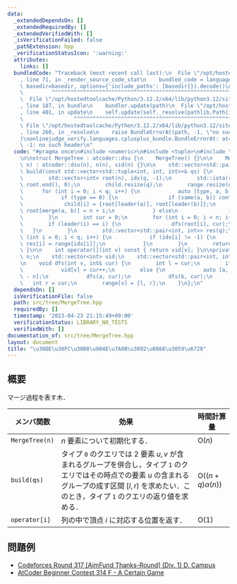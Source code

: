 ```yaml
---
data:
  _extendedDependsOn: []
  _extendedRequiredBy: []
  _extendedVerifiedWith: []
  _isVerificationFailed: false
  _pathExtension: hpp
  _verificationStatusIcon: ':warning:'
  attributes:
    links: []
  bundledCode: "Traceback (most recent call last):\n  File \"/opt/hostedtoolcache/Python/3.12.2/x64/lib/python3.12/site-packages/onlinejudge_verify/documentation/build.py\"\
    , line 71, in _render_source_code_stat\n    bundled_code = language.bundle(stat.path,\
    \ basedir=basedir, options={'include_paths': [basedir]}).decode()\n          \
    \         ^^^^^^^^^^^^^^^^^^^^^^^^^^^^^^^^^^^^^^^^^^^^^^^^^^^^^^^^^^^^^^^^^^^^^^^^^^^^^^^^^\n\
    \  File \"/opt/hostedtoolcache/Python/3.12.2/x64/lib/python3.12/site-packages/onlinejudge_verify/languages/cplusplus.py\"\
    , line 187, in bundle\n    bundler.update(path)\n  File \"/opt/hostedtoolcache/Python/3.12.2/x64/lib/python3.12/site-packages/onlinejudge_verify/languages/cplusplus_bundle.py\"\
    , line 401, in update\n    self.update(self._resolve(pathlib.Path(included), included_from=path))\n\
    \                ^^^^^^^^^^^^^^^^^^^^^^^^^^^^^^^^^^^^^^^^^^^^^^^^^^^^^^^^^\n \
    \ File \"/opt/hostedtoolcache/Python/3.12.2/x64/lib/python3.12/site-packages/onlinejudge_verify/languages/cplusplus_bundle.py\"\
    , line 260, in _resolve\n    raise BundleErrorAt(path, -1, \"no such header\"\
    )\nonlinejudge_verify.languages.cplusplus_bundle.BundleErrorAt: atcoder/dsu: line\
    \ -1: no such header\n"
  code: "#pragma once\n#include <numeric>\n#include <tuple>\n#include \"atcoder/dsu\"\
    \n\nstruct MergeTree : atcoder::dsu {\n    MergeTree() {}\n\n    MergeTree(int\
    \ n) : atcoder::dsu(n), n(n), vid(n) {}\n\n    std::vector<std::pair<int, int>>\
    \ build(const std::vector<std::tuple<int, int, int>>& qs) {\n        int q = qs.size();\n\
    \        std::vector<int> root(n), idx(q, -1);\n        std::iota(root.begin(),\
    \ root.end(), 0);\n        child.resize(q);\n        range.resize(n + q);\n  \
    \      for (int i = 0; i < q; i++) {\n            auto [type, a, b] = qs[i];\n\
    \            if (type == 0) {\n                if (same(a, b)) continue;\n   \
    \             child[i] = {root[leader(a)], root[leader(b)]};\n               \
    \ root[merge(a, b)] = n + i;\n            } else\n                idx[i] = root[leader(a)];\n\
    \        }\n        int cur = 0;\n        for (int i = 0; i < n; i++) {\n    \
    \        if (leader(i) == i) {\n                dfs(root[i], cur);\n         \
    \   }\n        }\n        std::vector<std::pair<int, int>> res(q);\n        for\
    \ (int i = 0; i < q; i++) {\n            if (idx[i] != -1) {\n               \
    \ res[i] = range[idx[i]];\n            }\n        }\n        return res;\n   \
    \ }\n\n    int operator[](int v) const { return vid[v]; }\n\nprivate:\n    int\
    \ n;\n    std::vector<int> vid;\n    std::vector<std::pair<int, int>> child, range;\n\
    \n    void dfs(int v, int& cur) {\n        int l = cur;\n        if (v < n)\n\
    \            vid[v] = cur++;\n        else {\n            auto [a, b] = child[v\
    \ - n];\n            dfs(a, cur);\n            dfs(b, cur);\n        }\n     \
    \   int r = cur;\n        range[v] = {l, r};\n    }\n};\n"
  dependsOn: []
  isVerificationFile: false
  path: src/tree/MergeTree.hpp
  requiredBy: []
  timestamp: '2023-04-23 21:15:49+09:00'
  verificationStatus: LIBRARY_NO_TESTS
  verifiedWith: []
documentation_of: src/tree/MergeTree.hpp
layout: document
title: "\u30DE\u30FC\u30B8\u904E\u7A0B\u3092\u8868\u3059\u6728"
---
```


## 概要
マージ過程を表す木．

| メンバ関数     | 効果                                                                                                                                                                                                              | 時間計算量                     |
| -------------- | ----------------------------------------------------------------------------------------------------------------------------------------------------------------------------------------------------------------- | ------------------------------ |
| `MergeTree(n)` | $n$ 要素について初期化する．                                                                                                                                                                                      | $\mathrm{O}(n)$                |
| `build(qs)`    | タイプ `0` のクエリでは $2$ 要素 $u, v$ が含まれるグループを併合し，タイプ `1` のクエリではその時点での要素 $u$ の含まれるグループの成す区間 $[l, r)$ を求めたい．このとき，タイプ `1` のクエリの返り値を求める． | $\mathrm{O}((n + q)\alpha(n))$ |
| `operator[i]`  | 列の中で頂点 $i$ に対応する位置を返す．                                                                                                                                                                           | $\mathrm{O}(1)$                |



## 問題例
- [Codeforces Round 317 [AimFund Thanks-Round] (Div. 1) D. Campus](https://codeforces.com/contest/571/problem/D)
- [AtCoder Beginner Contest 314 F - A Certain Game](https://atcoder.jp/contests/abc314/tasks/abc314_f)